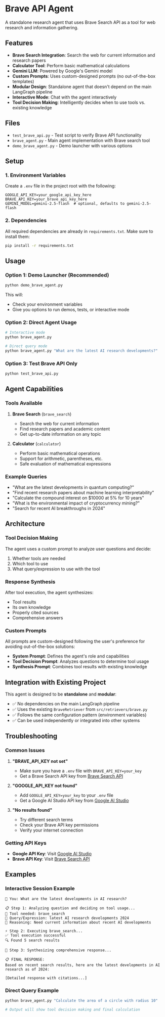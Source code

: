# Brave API Agent

A standalone research agent that uses Brave Search API as a tool for web research and information gathering.

## Features

- **Brave Search Integration**: Search the web for current information and research papers
- **Calculator Tool**: Perform basic mathematical calculations
- **Gemini LLM**: Powered by Google's Gemini model
- **Custom Prompts**: Uses custom-designed prompts (no out-of-the-box templates)
- **Modular Design**: Standalone agent that doesn't depend on the main LangGraph pipeline
- **Interactive Mode**: Chat with the agent interactively
- **Tool Decision Making**: Intelligently decides when to use tools vs. existing knowledge

## Files

- `test_brave_api.py` - Test script to verify Brave API functionality
- `brave_agent.py` - Main agent implementation with Brave search tool
- `demo_brave_agent.py` - Demo launcher with various options

## Setup

### 1. Environment Variables

Create a `.env` file in the project root with the following:

```env
GOOGLE_API_KEY=your_google_api_key_here
BRAVE_API_KEY=your_brave_api_key_here
GEMINI_MODEL=gemini-2.5-flash  # optional, defaults to gemini-2.5-flash
```

### 2. Dependencies

All required dependencies are already in `requirements.txt`. Make sure to install them:

```bash
pip install -r requirements.txt
```

## Usage

### Option 1: Demo Launcher (Recommended)

```bash
python demo_brave_agent.py
```

This will:
- Check your environment variables
- Give you options to run demos, tests, or interactive mode

### Option 2: Direct Agent Usage

```bash
# Interactive mode
python brave_agent.py

# Direct query mode
python brave_agent.py "What are the latest AI research developments?"
```

### Option 3: Test Brave API Only

```bash
python test_brave_api.py
```

## Agent Capabilities

### Tools Available

1. **Brave Search** (`brave_search`)
   - Search the web for current information
   - Find research papers and academic content
   - Get up-to-date information on any topic

2. **Calculator** (`calculator`)
   - Perform basic mathematical operations
   - Support for arithmetic, parentheses, etc.
   - Safe evaluation of mathematical expressions

### Example Queries

- "What are the latest developments in quantum computing?"
- "Find recent research papers about machine learning interpretability"
- "Calculate the compound interest on $10000 at 5% for 10 years"
- "What is the environmental impact of cryptocurrency mining?"
- "Search for recent AI breakthroughs in 2024"

## Architecture

### Tool Decision Making

The agent uses a custom prompt to analyze user questions and decide:
1. Whether tools are needed
2. Which tool to use
3. What query/expression to use with the tool

### Response Synthesis

After tool execution, the agent synthesizes:
- Tool results
- Its own knowledge
- Properly cited sources
- Comprehensive answers

### Custom Prompts

All prompts are custom-designed following the user's preference for avoiding out-of-the-box solutions:

- **System Prompt**: Defines the agent's role and capabilities
- **Tool Decision Prompt**: Analyzes questions to determine tool usage
- **Synthesis Prompt**: Combines tool results with existing knowledge

## Integration with Existing Project

This agent is designed to be **standalone** and **modular**:

- ✅ No dependencies on the main LangGraph pipeline
- ✅ Uses the existing `BraveRetriever` from `src/retrievers/brave.py`
- ✅ Follows the same configuration pattern (environment variables)
- ✅ Can be used independently or integrated into other systems

## Troubleshooting

### Common Issues

1. **"BRAVE_API_KEY not set"**
   - Make sure you have a `.env` file with `BRAVE_API_KEY=your_key`
   - Get a Brave Search API key from [Brave Search API](https://brave.com/search/api/)

2. **"GOOGLE_API_KEY not found"**
   - Add `GOOGLE_API_KEY=your_key` to your `.env` file
   - Get a Google AI Studio API key from [Google AI Studio](https://makersuite.google.com/app/apikey)

3. **"No results found"**
   - Try different search terms
   - Check your Brave API key permissions
   - Verify your internet connection

### Getting API Keys

- **Google API Key**: Visit [Google AI Studio](https://makersuite.google.com/app/apikey)
- **Brave API Key**: Visit [Brave Search API](https://brave.com/search/api/)

## Examples

### Interactive Session Example

```
💬 You: What are the latest developments in AI research?

📋 Step 1: Analyzing question and deciding on tool usage...
🔧 Tool needed: brave_search
📝 Query/Expression: latest AI research developments 2024
💭 Reasoning: Need current information about recent AI developments

⚡ Step 2: Executing brave_search...
✅ Tool execution successful
🔍 Found 5 search results

🧠 Step 3: Synthesizing comprehensive response...

📋 FINAL RESPONSE:
Based on recent search results, here are the latest developments in AI research as of 2024:

[Detailed response with citations...]
```

### Direct Query Example

```bash
python brave_agent.py "Calculate the area of a circle with radius 10"

# Output will show tool decision making and final calculation
```
